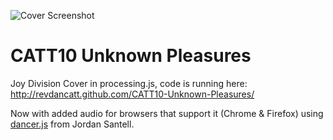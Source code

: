 ![Cover Screenshot](https://raw.github.com/revdancatt/CATT10-Unknown-Pleasures/master/img/joy.png)

CATT10 Unknown Pleasures
========================
Joy Division Cover in processing.js, code is running here: http://revdancatt.github.com/CATT10-Unknown-Pleasures/

Now with added audio for browsers that support it (Chrome & Firefox) using [dancer.js](https://github.com/jsantell/dancer.js/blob/master/examples/fft/js/player.js) from Jordan Santell.
